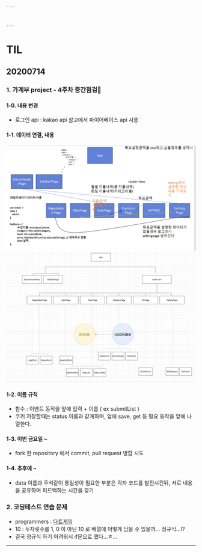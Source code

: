 ```yaml
---


---
```


<h1 id="til">TIL</h1>
<h2 id="section">20200714</h2>
<h3 id="가계부-project---4주차-중간점검🎈">1. 가계부 project - 4주차 중간점검🎈</h3>
<h4 id="내용-변경">1-0. 내용 변경</h4>
<ul>
<li>로그인 api :  kakao api 참고에서 파이어베이스 api 사용</li>
</ul>
<h4 id="데이터-연결-내용">1-1. 데이터 연결, 내용</h4>
<img src="https://github.com/jina95/TIL/blob/master/images/Daily/202007/%EB%8D%B0%EC%9D%B4%ED%84%B0%EC%97%B0%EA%B2%B0%EB%82%B4%EC%9A%A91.jpeg">
<img src="https://github.com/jina95/TIL/blob/master/images/Daily/202007/%EB%8D%B0%EC%9D%B4%ED%84%B0%EC%97%B0%EA%B2%B0%EB%82%B4%EC%9A%A92.jpeg">
<h4 id="이름-규칙">1-2. 이름 규칙</h4>
<ul>
<li>함수 : 이벤트 동작을 앞에 입력 + 이름 ( ex submitList )</li>
<li>쿠키 저장할때는 status 이름과 같게하며, 앞에 save, get 등 필요 동작을 앞에 나열한다.</li>
</ul>
<h4 id="이번-금요일-">1-3. 이번 금요일 ~</h4>
<ul>
<li>fork 한 repository 에서 commit, pull request 병합 시도</li>
</ul>
<h4 id="추후에-">1-4. 추후에 ~</h4>
<ul>
<li>data 이름과 주석같이 통일성이 필요한 부분은 각자 코드를 발전시킨뒤, 서로 내용을 공유하며 피드백하는 시간을 갖기</li>
</ul>
<h3 id="코딩테스트-연습-문제">2. 코딩테스트 연습 문제</h3>
<ul>
<li>programmers : <a href="https://github.com/jina95/TIL/blob/master/Algorithm/LEVEL%201/%EB%8B%A4%ED%8A%B8%EA%B2%8C%EC%9E%84.html">다트게임</a></li>
<li>10 : 두자릿수를 1, 0 이 아닌 10 로 배열에 어떻게 담을 수 있을까… 정규식…!?</li>
<li>결국 정규식 하기 어려워서 if문으로 했다…ㅎ…</li>
</ul>
<hr>

